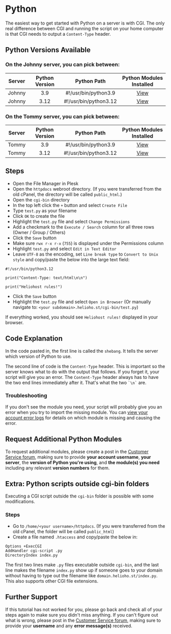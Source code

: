 # Python

The easiest way to get started with Python on a server is with CGI. The only real difference between CGI and running the script on your home computer is that CGI needs to output a `Content-Type` header.

## Python Versions Available

### On the Johnny server, you can pick between:

| Server  | Python Version | Python Path           | Python Modules Installed                                 |
| :-----: | :------------: | :-------------------: | :------------------------------------------------------: |
| Johnny  | 3.9            | #!/usr/bin/python3.9  | [View](https://krydos2.heliohost.org/pyinfo/info3.9.py)  |
| Johnny  | 3.12           | #!/usr/bin/python3.12 | [View](https://krydos2.heliohost.org/pyinfo/info3.12.py) |

### On the Tommy server, you can pick between:

| Server | Python Version | Python Path           | Python Modules Installed                                 |
| :----: | :------------: | :-------------------: | :------------------------------------------------------: |
| Tommy  | 3.9            | #!/usr/bin/python3.9  | [View](https://krydos1.heliohost.org/pyinfo/info3.9.py)  |
| Tommy  | 3.12           | #!/usr/bin/python3.12 | [View](https://krydos1.heliohost.org/pyinfo/info3.12.py) |

## Steps

* Open the File Manager in Plesk
* Open the `httpdocs` webroot directory. (If you were transferred from the old cPanel, the directory will be called `public_html`.)
* Open the `cgi-bin` directory
* In the top left click the `+` button and select `Create File`
* Type `test.py` as your filename
* Click `OK` to create the file
* Highlight the `test.py` file and select `Change Permissions`
* Add a checkmark to the `Execute / Search` column for all three rows (Owner / Group / Others)
* Click the `Save` button
* Make sure `rwx r-x r-x` (`755`) is displayed under the Permissions column
* Highlight `test.py` and select `Edit in Text Editor`
* Leave `UTF-8` as the encoding, set `Line break type` to `Convert to Unix style` and copy/paste the below into the large text field:
```
#!/usr/bin/python3.12

print("Content-Type: text/html\n\n")

print("Heliohost rules!")
```
* Click the `Save` button
* Highlight the `test.py` file and select `Open in Browser` (Or manually navigate to: `<your subdomain>.helioho.st/cgi-bin/test.py`)

If everything worked, you should see `Heliohost rules!` displayed in your browser. 

## Code Explanation

In the code pasted in, the first line is called the `shebang`. It tells the server which version of Python to use. 

The second line of code is the `Content-Type` header. This is important so the server knows what to do with the output that follows. If you forget it, your script will give you an error. The `Content-Type` header always has to have the two end lines immediately after it. That's what the two `` `\n` `` are.

### Troubleshooting

If you don't see the module you need, your script will probably give you an error when you try to import the missing module. You can [view your account error logs](../tutorials/plesk/view-error-logs.md) for details on which module is missing and causing the error.

## Request Additional Python Modules

To request additional modules, please create a post in the [Customer Service forum](https://helionet.org/index/forum/45-customer-service/?do=add), making sure to provide **your account username**, **your server**, the **version of Python you're using**, and **the module(s) you need** including any relevant **version numbers** for them.

## Extra: Python scripts outside cgi-bin folders

Executing a CGI script outside the `cgi-bin` folder is possible with some modifications.

### Steps

* Go to `/home/<your username>/httpdocs`. (If you were transferred from the old cPanel, the folder will be called `public_html`)
* Create a file named `.htaccess` and copy/paste the below in:
```
Options +ExecCGI
AddHandler cgi-script .py
DirectoryIndex index.py
```
The first two lines make `.py` files executable outside `cgi-bin`, and the last line makes the filename `index.py` show up if someone goes to your domain without having to type out the filename like `domain.helioho.st/index.py`. This also supports other CGI file extensions.

## Further Support

If this tutorial has not worked for you, please go back and check all of your steps again to make sure you didn't miss anything. If you can't figure out what is wrong, please post in the [Customer Service forum](https://helionet.org/index/forum/45-customer-service/?do=add), making sure to provide your **username** and any **error message(s)** received.
